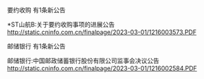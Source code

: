 要约收购 有1条新公告 

*ST山航B:关于要约收购事项的进展公告 http://static.cninfo.com.cn/finalpage/2023-03-01/1216003573.PDF 

邮储银行 有1条新公告 

邮储银行:中国邮政储蓄银行股份有限公司监事会决议公告 http://static.cninfo.com.cn/finalpage/2023-03-01/1216002584.PDF 

